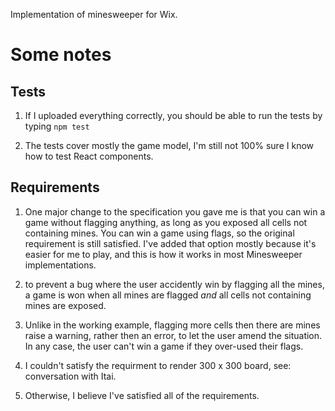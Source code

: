 Implementation of minesweeper for Wix.

Some notes
==========
Tests
-----

1. If I uploaded everything correctly, you should be able to run the tests by typing `npm test`

2. The tests cover mostly the game model, I'm still not 100% sure I know how to test React components.

Requirements
----------------------
1. One major change to the specification you gave me is that you can win a game without flagging anything, as long as you
exposed all cells not containing mines. You can win a game using flags, so the original requirement is still satisfied. I've added
that option mostly because it's easier for me to play, and this is how it works in most Minesweeper implementations.

2. to prevent a bug where the user accidently win by flagging all the mines, a game is won when all mines are flagged *and* all cells not containing mines are exposed.

3. Unlike in the working example, flagging more cells then there are mines raise a warning, rather then an error, to let the user amend the situation.
In any case, the user can't win a game if they over-used their flags.

4. I couldn't satisfy the requirment to render 300 x 300 board, see: conversation with Itai.

5. Otherwise, I believe I've satisfied all of the requirements.